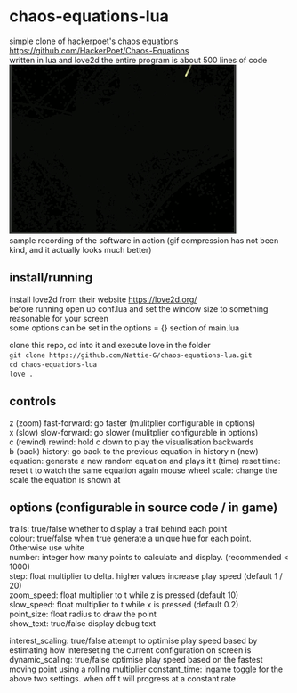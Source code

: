 # chaos-equations-lua  
simple clone of hackerpoet's chaos equations https://github.com/HackerPoet/Chaos-Equations  
written in lua and love2d the entire program is about 500 lines of code  
![demo-gif](./demo.gif)  
sample recording of the software in action (gif compression has not been kind, and it actually looks much better)

## install/running  
install love2d from their website https://love2d.org/  
before running open up conf.lua and set the window size to something reasonable for your screen  
some options can be set in the options = {} section of main.lua  

clone this repo, cd into it and execute love in the folder  
`git clone https://github.com/Nattie-G/chaos-equations-lua.git`  
`cd chaos-equations-lua`  
`love .`  

## controls  

z (zoom) fast-forward: go faster (mulitplier configurable in options)  
x (slow) slow-forward: go slower (mulitplier configurable in options)  
c (rewind)     rewind: hold c down to play the visualisation backwards  
b (back)      history: go back to the previous equation in history
n (new)      equation: generate a new random equation and plays it 
t (time)   reset time: reset t to watch the same equation again
mouse wheel     scale: change the scale the equation is shown at

## options (configurable in source code / in game)
trails:     true/false  whether to display a trail behind each point  
colour:     true/false  when true generate a unique hue for each point. Otherwise use white  
number:     integer     how many points to calculate and display. (recommended < 1000)  
step:       float       multiplier to delta. higher values increase play speed (default 1 / 20)  
zoom_speed: float       multiplier to t while z is pressed (default 10)  
slow_speed: float       multiplier to t while x is pressed (default 0.2)  
point_size: float       radius to draw the point  
show_text:  true/false  display debug text  

interest_scaling: true/false attempt to optimise play speed based by estimating how intereseting the current configuration on screen is  
dynamic_scaling:  true/false optimise play speed based on the fastest moving point using a rolling multiplier
constant_time: ingame toggle for the above two settings. when off t will progress at a constant rate
